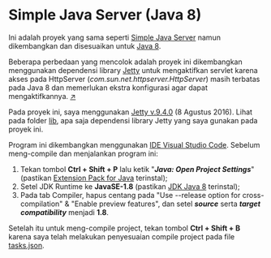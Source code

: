 # Simple Java Server (Java 8)

Ini adalah proyek yang sama seperti [Simple Java Server](https://github.com/arifrahman42/SimpleJavaServer) namun dikembangkan dan disesuaikan untuk [Java 8](https://www.oracle.com/java/technologies/javase/8-relnotes.html).

Beberapa perbedaan yang mencolok adalah proyek ini dikembangkan menggunakan dependensi library [Jetty](https://jetty.org/) untuk mengaktifkan servlet karena akses pada HttpServer (*com.sun.net.httpserver.HttpServer*) masih terbatas pada Java 8 dan memerlukan ekstra konfigurasi agar dapat mengaktifkannya. [↗](https://stackoverflow.com/questions/41099332/java-httpserver-error-access-restriction-the-type-httpserver-is-not-api/41099745#41099745)

Pada proyek ini, saya menggunakan [Jetty v.9.4.0](https://repo1.maven.org/maven2/org/eclipse/jetty/jetty-distribution/9.4.0.v20161208/jetty-distribution-9.4.0.v20161208.zip) (8 Agustus 2016). Lihat pada folder [lib](https://github.com/arifrahman42/SimpleJavaServer-Java8/tree/main/lib), apa saja dependensi library Jetty yang saya gunakan pada proyek ini.

Program ini dikembangkan menggunakan [IDE Visual Studio Code](https://code.visualstudio.com/). Sebelum meng-compile dan menjalankan program ini:
1. Tekan tombol **Ctrl + Shift + P** lalu ketik "***Java: Open Project Settings***" (pastikan [Extension Pack for Java](https://marketplace.visualstudio.com/items?itemName=vscjava.vscode-java-pack) terinstal);
2. Setel JDK Runtime ke **JavaSE-1.8** (pastikan [JDK Java 8](https://www.oracle.com/java/technologies/javase/javase8-archive-downloads.html) terinstal);
3. Pada tab Compiler, hapus centang pada "Use --release option for cross-compilation" & "Enable preview features", dan setel ***source*** serta ***target compatibility*** menjadi **1.8**.

Setelah itu untuk meng-compile project, tekan tombol **Ctrl + Shift + B** karena saya telah melakukan penyesuaian compile project pada file [tasks.json](https://github.com/arifrahman42/SimpleJavaServer-Java8/blob/main/.vscode/tasks.json).

#